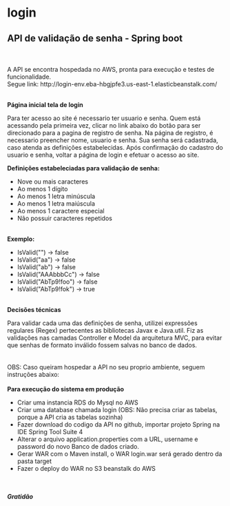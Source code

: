 # login
<h2><b>API de validação de senha - Spring boot</b></h2>
<br>
<br>
A API se encontra hospedada no AWS, pronta para execução e testes de funcionalidade. <br>
Segue link: http://login-env.eba-hbgjpfe3.us-east-1.elasticbeanstalk.com/
<br>
<br>

<b>Página inicial tela de login</b>
<br>

Para ter acesso ao site é necessario ter usuario e senha.
Quem está acessando pela primeira vez, clicar no link abaixo do botão para ser direcionado para a pagina de registro de senha.
Na página de registro, é necessario preencher nome, usuario e senha. Sua senha será cadastrada, caso atenda as definições estabelecidas.
Após confirmação do cadastro do usuario e senha, voltar a página de login e efetuar o acesso ao site.
<br>

<b>Definições estabeleciadas para validação de senha:</b>
<br>

- Nove ou mais caracteres
- Ao menos 1 dígito
- Ao menos 1 letra minúscula
- Ao menos 1 letra maiúscula
- Ao menos 1 caractere especial
- Não possuir caracteres repetidos

<br>
<b>Exemplo:</b>
<br>

- IsValid("") -> false  
- IsValid("aa") -> false  
- IsValid("ab") -> false  
- IsValid("AAAbbbCc") -> false  
- IsValid("AbTp9!foo") -> false  
- IsValid("AbTp9!fok") -> true


<br>
<b>Decisões técnicas</b>
<br>

Para validar cada uma das definições de senha, utilizei expressões regulares (Regex) pertecentes as bibliotecas Javax e Java.util.
Fiz as validações nas camadas Controller e Model da arquitetura MVC, para evitar que senhas de formato inválido fossem salvas no banco de dados.
<br>
<br>
<br>
OBS: Caso queiram hospedar a API no seu proprio ambiente, seguem instruções abaixo:
<br><br>
<b>Para execução do sistema em produção</b>
<br>

- Criar uma instancia RDS do Mysql no AWS
- Criar uma database chamada login (OBS: Não precisa criar as tabelas, porque a API cria as tabelas sozinha)
- Fazer download do codigo da API no github, importar projeto Spring na IDE Spring Tool Suite 4
- Alterar o arquivo application.properties com a URL, username e password do novo Banco de dados criado.
- Gerar WAR com o Maven install, o WAR login.war será gerado dentro da pasta target
- Fazer o deploy do WAR no S3 beanstalk do AWS

<br>
<br>
<b><i>Gratidão</i></b>
